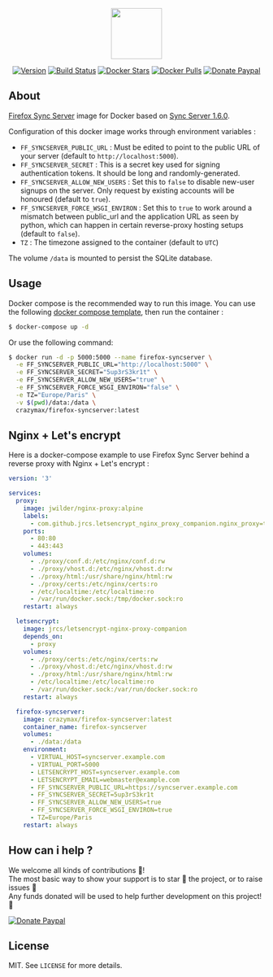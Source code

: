 <p align="center"><a href="https://github.com/crazy-max/docker-firefox-syncserver" target="_blank"><img height="100"src="https://raw.githubusercontent.com/crazy-max/docker-firefox-syncserver/master/res/firefox-syncserver-docker.png"></a></p>

<p align="center">
  <a href="https://microbadger.com/images/crazymax/firefox-syncserver"><img src="https://images.microbadger.com/badges/version/crazymax/firefox-syncserver.svg?style=flat-square" alt="Version"></a>
  <a href="https://travis-ci.org/crazy-max/docker-firefox-syncserver"><img src="https://img.shields.io/travis/crazy-max/docker-firefox-syncserver/master.svg?style=flat-square" alt="Build Status"></a>
  <a href="https://hub.docker.com/r/crazymax/firefox-syncserver/"><img src="https://img.shields.io/docker/stars/crazymax/firefox-syncserver.svg?style=flat-square" alt="Docker Stars"></a>
  <a href="https://hub.docker.com/r/crazymax/firefox-syncserver/"><img src="https://img.shields.io/docker/pulls/crazymax/firefox-syncserver.svg?style=flat-square" alt="Docker Pulls"></a>
  <a href="https://www.paypal.com/cgi-bin/webscr?cmd=_s-xclick&hosted_button_id=YY7W3WDEPHCPQ"><img src="https://img.shields.io/badge/donate-paypal-7057ff.svg?style=flat-square" alt="Donate Paypal"></a>
</p>

## About

[Firefox Sync Server](http://moz-services-docs.readthedocs.io/en/latest/howtos/run-sync-1.5.html) image for Docker based on [Sync Server 1.6.0](https://github.com/mozilla-services/syncserver).<br />

Configuration of this docker image works through environment variables :

* `FF_SYNCSERVER_PUBLIC_URL` : Must be edited to point to the public URL of your server (default to `http://localhost:5000`).
* `FF_SYNCSERVER_SECRET` : This is a secret key used for signing authentication tokens. It should be long and randomly-generated.
* `FF_SYNCSERVER_ALLOW_NEW_USERS` : Set this to `false` to disable new-user signups on the server. Only request by existing accounts will be honoured (default to `true`).
* `FF_SYNCSERVER_FORCE_WSGI_ENVIRON` : Set this to `true` to work around a mismatch between public_url and the application URL as seen by python, which can happen in certain reverse-proxy hosting setups (default to `false`).
* `TZ` : The timezone assigned to the container (default to `UTC`)

The volume `/data` is mounted to persist the SQLite database.

## Usage

Docker compose is the recommended way to run this image. You can use the following [docker compose template](docker-compose.yml), then run the container :

```bash
$ docker-compose up -d
```

Or use the following command:

```bash
$ docker run -d -p 5000:5000 --name firefox-syncserver \
  -e FF_SYNCSERVER_PUBLIC_URL="http://localhost:5000" \
  -e FF_SYNCSERVER_SECRET="5up3rS3kr1t" \
  -e FF_SYNCSERVER_ALLOW_NEW_USERS="true" \
  -e FF_SYNCSERVER_FORCE_WSGI_ENVIRON="false" \
  -e TZ="Europe/Paris" \
  -v $(pwd)/data:/data \
  crazymax/firefox-syncserver:latest
```

## Nginx + Let's encrypt

Here is a docker-compose example to use Firefox Sync Server behind a reverse proxy with Nginx + Let's encrypt :

```yml
version: '3'

services:
  proxy:
    image: jwilder/nginx-proxy:alpine
    labels:
      - com.github.jrcs.letsencrypt_nginx_proxy_companion.nginx_proxy=true
    ports:
      - 80:80
      - 443:443
    volumes:
      - ./proxy/conf.d:/etc/nginx/conf.d:rw
      - ./proxy/vhost.d:/etc/nginx/vhost.d:rw
      - ./proxy/html:/usr/share/nginx/html:rw
      - ./proxy/certs:/etc/nginx/certs:ro
      - /etc/localtime:/etc/localtime:ro
      - /var/run/docker.sock:/tmp/docker.sock:ro
    restart: always

  letsencrypt:
    image: jrcs/letsencrypt-nginx-proxy-companion
    depends_on:
      - proxy
    volumes:
      - ./proxy/certs:/etc/nginx/certs:rw
      - ./proxy/vhost.d:/etc/nginx/vhost.d:rw
      - ./proxy/html:/usr/share/nginx/html:rw
      - /etc/localtime:/etc/localtime:ro
      - /var/run/docker.sock:/var/run/docker.sock:ro
    restart: always

  firefox-syncserver:
    image: crazymax/firefox-syncserver:latest
    container_name: firefox-syncserver
    volumes:
      - ./data:/data
    environment:
      - VIRTUAL_HOST=syncserver.example.com
      - VIRTUAL_PORT=5000
      - LETSENCRYPT_HOST=syncserver.example.com
      - LETSENCRYPT_EMAIL=webmaster@example.com
      - FF_SYNCSERVER_PUBLIC_URL=https://syncserver.example.com
      - FF_SYNCSERVER_SECRET=5up3rS3kr1t
      - FF_SYNCSERVER_ALLOW_NEW_USERS=true
      - FF_SYNCSERVER_FORCE_WSGI_ENVIRON=true
      - TZ=Europe/Paris
    restart: always
```

## How can i help ?

We welcome all kinds of contributions :raised_hands:!<br />
The most basic way to show your support is to star :star2: the project, or to raise issues :speech_balloon:<br />
Any funds donated will be used to help further development on this project! :gift_heart:

[![Donate Paypal](https://raw.githubusercontent.com/crazy-max/docker-firefox-syncserver/master/res/paypal.png)](https://www.paypal.com/cgi-bin/webscr?cmd=_s-xclick&hosted_button_id=YY7W3WDEPHCPQ)

## License

MIT. See `LICENSE` for more details.
